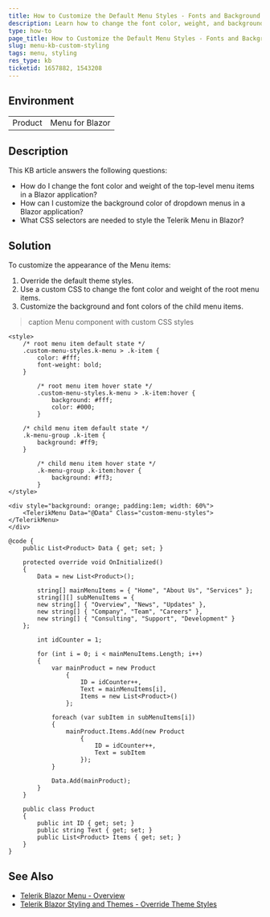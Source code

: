 ```yaml
---
title: How to Customize the Default Menu Styles - Fonts and Background Colors
description: Learn how to change the font color, weight, and background colors of the Menu component in a Telerik Blazor application to improve UI contrast.
type: how-to
page_title: How to Customize the Default Menu Styles - Fonts and Background Colors
slug: menu-kb-custom-styling
tags: menu, styling
res_type: kb
ticketid: 1657882, 1543208
---
```


## Environment

<table>
    <tbody>
        <tr>
            <td>Product</td>
            <td>Menu for Blazor</td>
        </tr>
    </tbody>
</table>

## Description

This KB article answers the following questions:
- How do I change the font color and weight of the top-level menu items in a Blazor application?
- How can I customize the background color of dropdown menus in a Blazor application?
- What CSS selectors are needed to style the Telerik Menu in Blazor?

## Solution

To customize the appearance of the Menu items: 

1. Override the default theme styles. 
2. Use a custom CSS to change the font color and weight of the root menu items. 
3. Customize the background and font colors of the child menu items.

>caption Menu component with custom CSS styles

````RAZOR
<style>
    /* root menu item default state */
    .custom-menu-styles.k-menu > .k-item {
        color: #fff;
        font-weight: bold;
    }

        /* root menu item hover state */
        .custom-menu-styles.k-menu > .k-item:hover {
            background: #fff;
            color: #000;
        }

    /* child menu item default state */
    .k-menu-group .k-item {
        background: #ff9;
    }

        /* child menu item hover state */
        .k-menu-group .k-item:hover {
            background: #ff3;
        }
</style>

<div style="background: orange; padding:1em; width: 60%">
    <TelerikMenu Data="@Data" Class="custom-menu-styles"></TelerikMenu>
</div>

@code {
    public List<Product> Data { get; set; }

    protected override void OnInitialized()
    {
        Data = new List<Product>();

        string[] mainMenuItems = { "Home", "About Us", "Services" };
        string[][] subMenuItems = {
        new string[] { "Overview", "News", "Updates" },
        new string[] { "Company", "Team", "Careers" },
        new string[] { "Consulting", "Support", "Development" }
    };

        int idCounter = 1;

        for (int i = 0; i < mainMenuItems.Length; i++)
        {
            var mainProduct = new Product
                {
                    ID = idCounter++,
                    Text = mainMenuItems[i],
                    Items = new List<Product>()
                };

            foreach (var subItem in subMenuItems[i])
            {
                mainProduct.Items.Add(new Product
                    {
                        ID = idCounter++,
                        Text = subItem
                    });
            }

            Data.Add(mainProduct);
        }
    }

    public class Product
    {
        public int ID { get; set; }
        public string Text { get; set; }
        public List<Product> Items { get; set; }
    }
}
````

## See Also

- [Telerik Blazor Menu - Overview](slug:components/menu/overview)
- [Telerik Blazor Styling and Themes - Override Theme Styles](slug:themes-override)